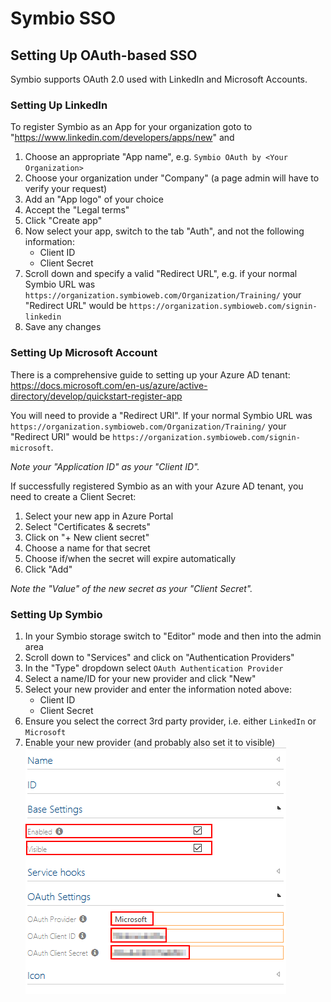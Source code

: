 # Symbio SSO

## Setting Up OAuth-based SSO

Symbio supports OAuth 2.0 used with LinkedIn and Microsoft Accounts.

### Setting Up LinkedIn

To register Symbio as an App for your organization goto to "https://www.linkedin.com/developers/apps/new" and
1. Choose an appropriate "App name", e.g. `Symbio OAuth by <Your Organization>`
2. Choose your organization under "Company" (a page admin will have to verify your request)
3. Add an "App logo" of your choice
4. Accept the "Legal terms"
5. Click "Create app"
6. Now select your app, switch to the tab "Auth", and not the following information:
   * Client ID
   * Client Secret
7. Scroll down and specify a valid "Redirect URL", e.g. if your normal Symbio URL was `https://organization.symbioweb.com/Organization/Training/` your "Redirect URL" would be `https://organization.symbioweb.com/signin-linkedin`
8. Save any changes

### Setting Up Microsoft Account

There is a comprehensive guide to setting up your Azure AD tenant: https://docs.microsoft.com/en-us/azure/active-directory/develop/quickstart-register-app

You will need to provide a "Redirect URI". If your normal Symbio URL was `https://organization.symbioweb.com/Organization/Training/` your "Redirect URI" would be `https://organization.symbioweb.com/signin-microsoft`.

*Note your "Application ID" as your "Client ID".*

If successfully registered Symbio as an with your Azure AD tenant, you need to create a Client Secret:

1. Select your new app in Azure Portal
2. Select "Certificates & secrets"
3. Click on "+ New client secret"
4. Choose a name for that secret
5. Choose if/when the secret will expire automatically
6. Click "Add"

*Note the "Value" of the new secret as your "Client Secret".*

### Setting Up Symbio

1. In your Symbio storage switch to "Editor" mode and then into the admin area
2. Scroll down to "Services" and click on "Authentication Providers"
3. In the "Type" dropdown select `OAuth Authentication Provider`
4. Select a name/ID for your new provider and click "New"
5. Select your new provider and enter the information noted above:
   - Client ID
   - Client Secret
6. Ensure you select the correct 3rd party provider, i.e. either `LinkedIn` or `Microsoft`
7. Enable your new provider (and probably also set it to visible)
![](media/symbio-oauth-provider.png)
